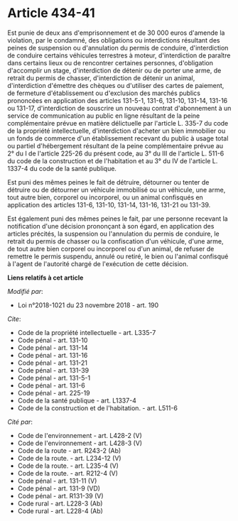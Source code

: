 # Article 434-41

Est punie de deux ans d'emprisonnement et de 30 000 euros d'amende la violation, par le condamné, des obligations ou
interdictions résultant des peines de suspension ou d'annulation du permis de conduire, d'interdiction de conduire certains
véhicules terrestres à moteur, d'interdiction de paraître dans certains lieux ou de rencontrer certaines personnes,
d'obligation d'accomplir un stage, d'interdiction de détenir ou de porter une arme, de retrait du permis de chasser,
d'interdiction de détenir un animal, d'interdiction d'émettre des chèques ou d'utiliser des cartes de paiement, de fermeture
d'établissement ou d'exclusion des marchés publics prononcées en application des articles 131-5-1, 131-6,
131-10,
131-14, 131-16 ou 131-17, d'interdiction de souscrire un nouveau contrat d'abonnement à un service de communication au public
en ligne résultant de la peine complémentaire prévue en matière délictuelle par l'article L. 335-7 du code de la propriété
intellectuelle, d'interdiction d'acheter un bien immobilier ou un fonds de commerce d'un établissement recevant du public à
usage total ou partiel d'hébergement résultant de la peine complémentaire prévue au 2° du I de l'article 225-26 du présent
code, au 3° du III de l'article L. 511-6 du code de la construction et de l'habitation et au 3° du IV de l'article L. 1337-4
du code de la santé publique.

Est puni des mêmes peines le fait de détruire, détourner ou tenter de détruire ou de détourner un véhicule immobilisé ou un
véhicule, une arme, tout autre bien, corporel ou incorporel, ou un animal confisqués en application des articles 131-6,
131-10, 131-14, 131-16, 131-21 ou 131-39.

Est également puni des mêmes peines le fait, par une personne recevant la notification d'une décision prononçant à son égard,
en application des articles précités, la suspension ou l'annulation du permis de conduire, le retrait du permis de chasser ou
la confiscation d'un véhicule, d'une arme, de tout autre bien corporel ou incorporel ou d'un animal, de refuser de remettre
le permis suspendu, annulé ou retiré, le bien ou l'animal confisqué à l'agent de l'autorité chargé de l'exécution de cette
décision.

**Liens relatifs à cet article**

_Modifié par_:

  - Loi n°2018-1021 du 23 novembre 2018 - art. 190

_Cite_:

  - Code de la propriété intellectuelle - art. L335-7
  - Code pénal - art. 131-10
  - Code pénal - art. 131-14
  - Code pénal - art. 131-16
  - Code pénal - art. 131-21
  - Code pénal - art. 131-39
  - Code pénal - art. 131-5-1
  - Code pénal - art. 131-6
  - Code pénal - art. 225-19
  - Code de la santé publique - art. L1337-4
  - Code de la construction et de l'habitation. - art. L511-6

_Cité par_:

  - Code de l'environnement - art. L428-2 (V)
  - Code de l'environnement - art. L428-3 (V)
  - Code de la route - art. R243-2 (Ab)
  - Code de la route. - art. L234-12 (V)
  - Code de la route. - art. L235-4 (V)
  - Code de la route. - art. R212-4 (V)
  - Code pénal - art. 131-11 (V)
  - Code pénal - art. 131-9 (VD)
  - Code pénal - art. R131-39 (V)
  - Code rural - art. L228-3 (Ab)
  - Code rural - art. L228-4 (Ab)
